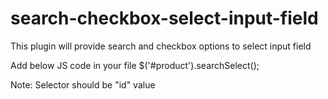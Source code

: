 # search-checkbox-select-input-field
This plugin will provide search and checkbox options to select input field

Add below JS code in your file
$('#product').searchSelect();

Note: Selector should be "id" value 
